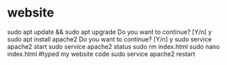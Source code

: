 # website
sudo apt update && sudo apt upgrade
Do you want to continue? [Y/n] y
sudo apt install apache2
Do you want to continue? [Y/n] y
sudo service apache2 start
sudo service apache2 status
sudo rm index.html
sudo nano index.html #typed my website code 
sudo service apache2 restart
